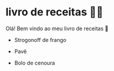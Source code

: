 # livro de receitas :man_cook:



Olá! Bem vindo ao meu livro de receitas :wave:

- Strogonoff de frango

- Pavê

- Bolo de cenoura

  
  
  
